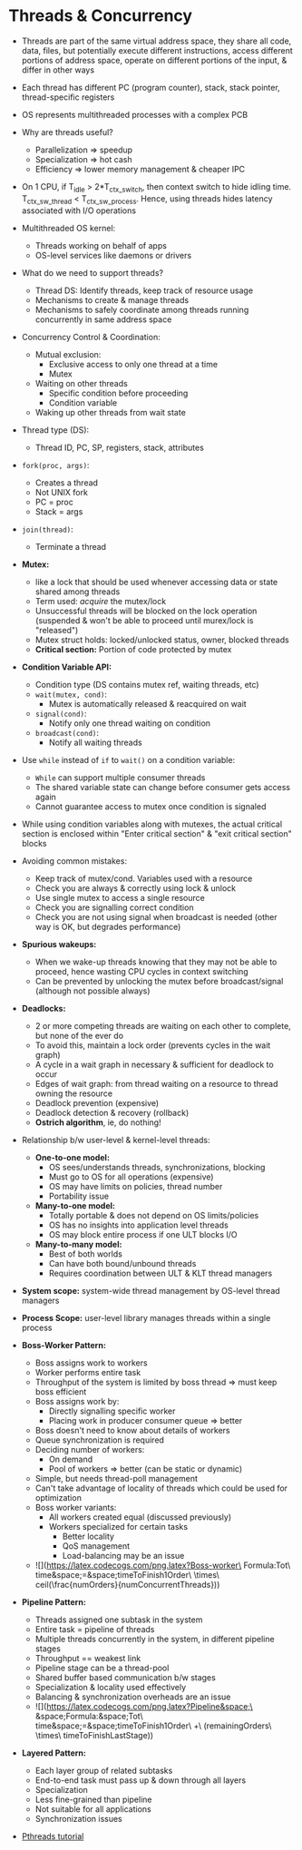 # Threads & Concurrency

-   Threads are part of the same virtual address space, they share all code, data, files, but potentially execute different instructions, access different portions of address space, operate on different portions of the input, & differ in other ways

-   Each thread has different PC (program counter), stack, stack pointer, thread-specific registers

-   OS represents multithreaded processes with a complex PCB

-   Why are threads useful?
    -   Parallelization => speedup
    -   Specialization => hot cash
    -   Efficiency => lower memory management & cheaper IPC

-   On 1 CPU, if T<sub>idle</sub> > 2*T<sub>ctx_switch</sub>, then context switch to hide idling time. T<sub>ctx_sw_thread</sub> < T<sub>ctx_sw_process</sub>. Hence, using threads hides latency associated with I/O operations

-   Multithreaded OS kernel:
    -   Threads working on behalf of apps
    -   OS-level services like daemons or drivers

-   What do we need to support threads?
    -   Thread DS: Identify threads, keep track of resource usage
    -   Mechanisms to create & manage threads
    -   Mechanisms to safely coordinate among threads running concurrently in same address space

-   Concurrency Control & Coordination:
    -   Mutual exclusion:
        -   Exclusive access to only one thread at a time
        -   Mutex
    -   Waiting on other threads
        -   Specific condition before proceeding
        -   Condition variable
    -   Waking up other threads from wait state

-   Thread type (DS): 
    -   Thread ID, PC, SP, registers, stack, attributes

-   `fork(proc, args)`:
    -   Creates a thread
    -   Not UNIX fork
    -   PC = proc
    -   Stack = args

-   `join(thread)`:
    -   Terminate a thread

-   __Mutex:__
    -   like a lock that should be used whenever accessing data or state shared among threads 
    -   Term used: _acquire_ the mutex/lock
    -   Unsuccessful threads will be blocked on the lock operation (suspended & won't be able to proceed until murex/lock is "released")
    -   Mutex struct holds: locked/unlocked status, owner, blocked threads
    -   __Critical section:__ Portion of code protected by mutex

-   __Condition Variable API:__
    -   Condition type (DS contains mutex ref, waiting threads, etc)
    -   `wait(mutex, cond)`:
        -   Mutex is automatically released & reacquired on wait
    -   `signal(cond)`:
        -   Notify only one thread waiting on condition
    -   `broadcast(cond)`:
        -   Notify all waiting threads

-   Use `while` instead of `if` to `wait()` on a condition variable:
    -   `While` can support multiple consumer threads
    -   The shared variable state can change before consumer gets access again
    -   Cannot guarantee access to mutex once condition is signaled

-   While using condition variables along with mutexes, the actual critical section is enclosed within "Enter critical section" & "exit critical section" blocks

-   Avoiding common mistakes:
    -   Keep track of mutex/cond. Variables used with a resource
    -   Check you are always & correctly using lock & unlock
    -   Use single mutex to access a single resource
    -   Check you are signalling correct condition
    -   Check you are not using signal when broadcast is needed (other way is OK, but degrades performance)

-   __Spurious wakeups:__
    -   When we wake-up threads knowing that they may not be able to proceed, hence wasting CPU cycles in context switching
    -   Can be prevented by unlocking the mutex before broadcast/signal (although not possible always)

-   __Deadlocks:__ 
    -   2 or more competing threads are waiting on each other to complete, but none of the ever do
    -   To avoid this, maintain a lock order (prevents cycles in the wait graph)
    -   A cycle in a wait graph in necessary & sufficient for deadlock to occur
    -   Edges of wait graph: from thread waiting on a resource to thread owning the resource
    -   Deadlock prevention (expensive)
    -   Deadlock detection & recovery (rollback)
    -   __Ostrich algorithm__, ie, do nothing!

-   Relationship b/w user-level & kernel-level threads:
    -   __One-to-one model:__
        -   OS sees/understands threads, synchronizations, blocking
        -   Must go to OS for all operations (expensive)
        -   OS may have limits on policies, thread number
        -   Portability issue
    -   __Many-to-one model:__
        -   Totally portable & does not depend on OS limits/policies
        -   OS has no insights into application level threads
        -   OS may block entire process if one ULT blocks I/O
    -   __Many-to-many model:__
        -   Best of both worlds
        -   Can have both bound/unbound threads
        -   Requires coordination between ULT & KLT thread managers

-   __System scope:__ system-wide thread management by OS-level thread managers

-   __Process Scope:__ user-level library manages threads within a single process

-   __Boss-Worker Pattern:__
    -   Boss assigns work to workers
    -   Worker performs entire task
    -   Throughput of the system is limited by boss thread => must keep boss efficient
    -   Boss assigns work by:
        -   Directly signalling specific worker
        -   Placing work in producer consumer queue => better
    -   Boss doesn't need to know about details of workers
    -   Queue synchronization is required
    -   Deciding number of workers:
        -   On demand
        -   Pool of workers => better (can be static or dynamic)
    -   Simple, but needs thread-poll management
    -   Can't take advantage of locality of threads which could be used for optimization
    -   Boss worker variants:
        -   All workers created equal (discussed previously)
        -   Workers specialized for certain tasks
            -   Better locality
            -   QoS management
            -   Load-balancing may be an issue
    -   ![](https://latex.codecogs.com/png.latex?Boss-worker\ Formula:Tot\ time&space;=&space;timeToFinish1Order\ \times\ ceil(\frac{numOrders}{numConcurrentThreads}))

-   __Pipeline Pattern:__
    -   Threads assigned one subtask in the system
    -   Entire task = pipeline of threads
    -   Multiple threads concurrently in the system, in different pipeline stages
    -   Throughput == weakest link
    -   Pipeline stage can be a thread-pool
    -   Shared buffer based communication b/w stages
    -   Specialization & locality used effectively
    -   Balancing & synchronization overheads are an issue
    -   ![](https://latex.codecogs.com/png.latex?Pipeline&space;\ &space;Formula:&space;Tot\ time&space;=&space;timeToFinish1Order\ &plus;\ (remainingOrders\ \times\ timeToFinishLastStage))

-   __Layered Pattern:__
    -   Each layer group of related subtasks
    -   End-to-end task must pass up & down through all layers
    -   Specialization
    -   Less fine-grained than pipeline
    -   Not suitable for all applications
    -   Synchronization issues

-   [Pthreads tutorial](https://computing.llnl.gov/tutorials/pthreads/)